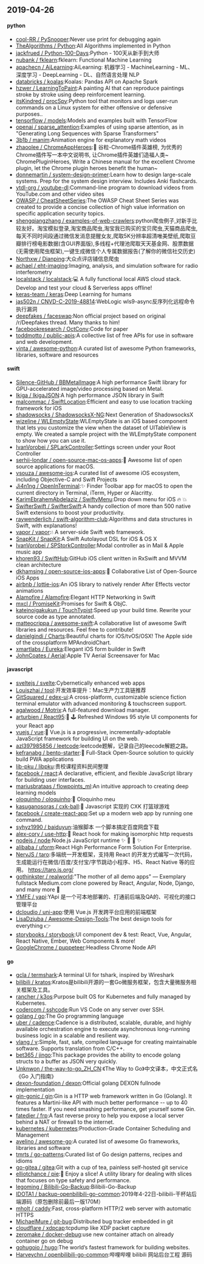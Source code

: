 ## 2019-04-26

#### python
* [cool-RR / PySnooper](https://github.com/cool-RR/PySnooper):Never use print for debugging again
* [TheAlgorithms / Python](https://github.com/TheAlgorithms/Python):All Algorithms implemented in Python
* [jackfrued / Python-100-Days](https://github.com/jackfrued/Python-100-Days):Python - 100天从新手到大师
* [nubank / fklearn](https://github.com/nubank/fklearn):fklearn: Functional Machine Learning
* [apachecn / AiLearning](https://github.com/apachecn/AiLearning):AiLearning: 机器学习 - MachineLearning - ML、深度学习 - DeepLearning - DL、自然语言处理 NLP
* [databricks / koalas](https://github.com/databricks/koalas):Koalas: Pandas API on Apache Spark
* [hzwer / LearningToPaint](https://github.com/hzwer/LearningToPaint):A painting AI that can reproduce paintings stroke by stroke using deep reinforcement learning.
* [itsKindred / procSpy](https://github.com/itsKindred/procSpy):Python tool that monitors and logs user-run commands on a Linux system for either offensive or defensive purposes..
* [tensorflow / models](https://github.com/tensorflow/models):Models and examples built with TensorFlow
* [openai / sparse_attention](https://github.com/openai/sparse_attention):Examples of using sparse attention, as in "Generating Long Sequences with Sparse Transformers"
* [3b1b / manim](https://github.com/3b1b/manim):Animation engine for explanatory math videos
* [zhaoolee / ChromeAppHeroes](https://github.com/zhaoolee/ChromeAppHeroes):🌈
谷粒-Chrome插件英雄榜, 为优秀的Chrome插件写一本中文说明书, 让Chrome插件英雄们造福人类~ ChromePluginHeroes, Write a Chinese manual for the excellent Chrome plugin, let the Chrome plugin heroes benefit the human~
* [donnemartin / system-design-primer](https://github.com/donnemartin/system-design-primer):Learn how to design large-scale systems. Prep for the system design interview. Includes Anki flashcards.
* [ytdl-org / youtube-dl](https://github.com/ytdl-org/youtube-dl):Command-line program to download videos from YouTube.com and other video sites
* [OWASP / CheatSheetSeries](https://github.com/OWASP/CheatSheetSeries):The OWASP Cheat Sheet Series was created to provide a concise collection of high value information on specific application security topics.
* [shengqiangzhang / examples-of-web-crawlers](https://github.com/shengqiangzhang/examples-of-web-crawlers):python爬虫例子,对新手比较友好。淘宝模拟登录,淘宝商品爬虫,淘宝我已购买的宝贝爬虫,天猫商品爬虫,每天不同时间段通过微信发消息提醒女友,爬取5K分辨率超清唯美壁纸,爬取豆瓣排行榜电影数据(含GUI界面版),多线程+代理池爬取天天基金网、股票数据(无需使用爬虫框架),一键生成微信个人专属数据报告(了解你的微信社交历史)
* [Northxw / Dianping](https://github.com/Northxw/Dianping):大众点评店铺信息爬虫
* [achael / eht-imaging](https://github.com/achael/eht-imaging):Imaging, analysis, and simulation software for radio interferometry
* [localstack / localstack](https://github.com/localstack/localstack):💻
A fully functional local AWS cloud stack. Develop and test your cloud & Serverless apps offline!
* [keras-team / keras](https://github.com/keras-team/keras):Deep Learning for humans
* [jas502n / CNVD-C-2019-48814](https://github.com/jas502n/CNVD-C-2019-48814):WebLogic wls9-async反序列化远程命令执行漏洞
* [deepfakes / faceswap](https://github.com/deepfakes/faceswap):Non official project based on original /r/Deepfakes thread. Many thanks to him!
* [facebookresearch / OctConv](https://github.com/facebookresearch/OctConv):Code for paper
* [toddmotto / public-apis](https://github.com/toddmotto/public-apis):A collective list of free APIs for use in software and web development.
* [vinta / awesome-python](https://github.com/vinta/awesome-python):A curated list of awesome Python frameworks, libraries, software and resources

#### swift
* [Silence-GitHub / BBMetalImage](https://github.com/Silence-GitHub/BBMetalImage):A high performance Swift library for GPU-accelerated image/video processing based on Metal.
* [Ikiga / IkigaJSON](https://github.com/Ikiga/IkigaJSON):A high performance JSON library in Swift
* [malcommac / SwiftLocation](https://github.com/malcommac/SwiftLocation):Efficient and easy to use location tracking framework for iOS
* [shadowsocks / ShadowsocksX-NG](https://github.com/shadowsocks/ShadowsocksX-NG):Next Generation of ShadowsocksX
* [wizeline / WLEmptyState](https://github.com/wizeline/WLEmptyState):WLEmptyState is an iOS based component that lets you customize the view when the dataset of UITableView is empty. We created a sample project with the WLEmptyState component to show how you can use it.
* [IvanVorobei / SPLarkController](https://github.com/IvanVorobei/SPLarkController):Settings screen under your Root Controller
* [serhii-londar / open-source-mac-os-apps](https://github.com/serhii-londar/open-source-mac-os-apps):🚀
Awesome list of open source applications for macOS.
* [vsouza / awesome-ios](https://github.com/vsouza/awesome-ios):A curated list of awesome iOS ecosystem, including Objective-C and Swift Projects
* [Ji4n1ng / OpenInTerminal](https://github.com/Ji4n1ng/OpenInTerminal):✨
Finder Toolbar app for macOS to open the current directory in Terminal, iTerm, Hyper or Alacritty.
* [KarimEbrahemAbdelaziz / SwiftyMenu](https://github.com/KarimEbrahemAbdelaziz/SwiftyMenu):Drop down menu for iOS
🔥
💥
* [SwifterSwift / SwifterSwift](https://github.com/SwifterSwift/SwifterSwift):A handy collection of more than 500 native Swift extensions to boost your productivity.
* [raywenderlich / swift-algorithm-club](https://github.com/raywenderlich/swift-algorithm-club):Algorithms and data structures in Swift, with explanations!
* [vapor / vapor](https://github.com/vapor/vapor):💧
A server-side Swift web framework.
* [SnapKit / SnapKit](https://github.com/SnapKit/SnapKit):A Swift Autolayout DSL for iOS & OS X
* [IvanVorobei / SPStorkController](https://github.com/IvanVorobei/SPStorkController):Modal controller as in Mail & Apple music app
* [khoren93 / SwiftHub](https://github.com/khoren93/SwiftHub):GitHub iOS client written in RxSwift and MVVM clean architecture
* [dkhamsing / open-source-ios-apps](https://github.com/dkhamsing/open-source-ios-apps):📱
Collaborative List of Open-Source iOS Apps
* [airbnb / lottie-ios](https://github.com/airbnb/lottie-ios):An iOS library to natively render After Effects vector animations
* [Alamofire / Alamofire](https://github.com/Alamofire/Alamofire):Elegant HTTP Networking in Swift
* [mxcl / PromiseKit](https://github.com/mxcl/PromiseKit):Promises for Swift & ObjC.
* [kateinoigakukun / TouchTypist](https://github.com/kateinoigakukun/TouchTypist):Speed up your build time. Rewrite your source code as type annotated.
* [matteocrippa / awesome-swift](https://github.com/matteocrippa/awesome-swift):A collaborative list of awesome Swift libraries and resources. Feel free to contribute!
* [danielgindi / Charts](https://github.com/danielgindi/Charts):Beautiful charts for iOS/tvOS/OSX! The Apple side of the crossplatform MPAndroidChart.
* [xmartlabs / Eureka](https://github.com/xmartlabs/Eureka):Elegant iOS form builder in Swift
* [JohnCoates / Aerial](https://github.com/JohnCoates/Aerial):Apple TV Aerial Screensaver for Mac

#### javascript
* [sveltejs / svelte](https://github.com/sveltejs/svelte):Cybernetically enhanced web apps
* [Louiszhai / tool](https://github.com/Louiszhai/tool):开发效率提升：Mac生产力工具链推荐
* [GitSquared / edex-ui](https://github.com/GitSquared/edex-ui):A cross-platform, customizable science fiction terminal emulator with advanced monitoring & touchscreen support.
* [agalwood / Motrix](https://github.com/agalwood/Motrix):A full-featured download manager.
* [arturbien / React95](https://github.com/arturbien/React95):🌈
🕹
Refreshed Windows 95 style UI components for your React app
* [vuejs / vue](https://github.com/vuejs/vue):🖖
Vue.js is a progressive, incrementally-adoptable JavaScript framework for building UI on the web.
* [azl397985856 / leetcode](https://github.com/azl397985856/leetcode):leetcode题解，记录自己的leecode解题之路。
* [kefranabg / bento-starter](https://github.com/kefranabg/bento-starter):🍱
Full-Stack Open-Source solution to quickly build PWA applications
* [lib-pku / libpku](https://github.com/lib-pku/libpku):贵校课程资料民间整理
* [facebook / react](https://github.com/facebook/react):A declarative, efficient, and flexible JavaScript library for building user interfaces.
* [mariusbrataas / flowpoints_ml](https://github.com/mariusbrataas/flowpoints_ml):An intuitive approach to creating deep learning models
* [oloquinho / oloquinho](https://github.com/oloquinho/oloquinho):🎤
Oloquinho meu
* [kasuganosoras / cxk-ball](https://github.com/kasuganosoras/cxk-ball):🏀
Javascript 实现的 CXK 打篮球游戏
* [facebook / create-react-app](https://github.com/facebook/create-react-app):Set up a modern web app by running one command.
* [syhyz1990 / baiduyun](https://github.com/syhyz1990/baiduyun):油猴脚本 一个脚本搞定百度网盘下载
* [alex-cory / use-http](https://github.com/alex-cory/use-http):🐶
React hook for making isomorphic http requests
* [nodejs / node](https://github.com/nodejs/node):Node.js JavaScript runtime
✨
🐢
🚀
✨
* [alibaba / uform](https://github.com/alibaba/uform):React High Performance Form Solution For Enterprise.
* [NervJS / taro](https://github.com/NervJS/taro):多端统一开发框架，支持用 React 的开发方式编写一次代码，生成能运行在微信/百度/支付宝/字节跳动小程序、H5、React Native 等的应用。 https://taro.js.org/
* [gothinkster / realworld](https://github.com/gothinkster/realworld):"The mother of all demo apps" — Exemplary fullstack Medium.com clone powered by React, Angular, Node, Django, and many more
🏅
* [YMFE / yapi](https://github.com/YMFE/yapi):YApi 是一个可本地部署的、打通前后端及QA的、可视化的接口管理平台
* [dcloudio / uni-app](https://github.com/dcloudio/uni-app):使用 Vue.js 开发跨平台应用的前端框架
* [LisaDziuba / Awesome-Design-Tools](https://github.com/LisaDziuba/Awesome-Design-Tools):The best design tools for everything
👉
* [storybooks / storybook](https://github.com/storybooks/storybook):UI component dev & test: React, Vue, Angular, React Native, Ember, Web Components & more!
* [GoogleChrome / puppeteer](https://github.com/GoogleChrome/puppeteer):Headless Chrome Node API

#### go
* [gcla / termshark](https://github.com/gcla/termshark):A terminal UI for tshark, inspired by Wireshark
* [bilibili / kratos](https://github.com/bilibili/kratos):Kratos是bilibili开源的一套Go微服务框架，包含大量微服务相关框架及工具。
* [rancher / k3os](https://github.com/rancher/k3os):Purpose built OS for Kubernetes and fully managed by Kubernetes.
* [codercom / sshcode](https://github.com/codercom/sshcode):Run VS Code on any server over SSH.
* [golang / go](https://github.com/golang/go):The Go programming language
* [uber / cadence](https://github.com/uber/cadence):Cadence is a distributed, scalable, durable, and highly available orchestration engine to execute asynchronous long-running business logic in a scalable and resilient way.
* [vlang / v](https://github.com/vlang/v):Simple, fast, safe, compiled language for creating maintainable software. Supports translation from C/C++.
* [bet365 / jingo](https://github.com/bet365/jingo):This package provides the ability to encode golang structs to a buffer as JSON very quickly.
* [Unknwon / the-way-to-go_ZH_CN](https://github.com/Unknwon/the-way-to-go_ZH_CN):《The Way to Go》中文译本，中文正式名《Go 入门指南》
* [dexon-foundation / dexon](https://github.com/dexon-foundation/dexon):Official golang DEXON fullnode implementation
* [gin-gonic / gin](https://github.com/gin-gonic/gin):Gin is a HTTP web framework written in Go (Golang). It features a Martini-like API with much better performance -- up to 40 times faster. If you need smashing performance, get yourself some Gin.
* [fatedier / frp](https://github.com/fatedier/frp):A fast reverse proxy to help you expose a local server behind a NAT or firewall to the internet.
* [kubernetes / kubernetes](https://github.com/kubernetes/kubernetes):Production-Grade Container Scheduling and Management
* [avelino / awesome-go](https://github.com/avelino/awesome-go):A curated list of awesome Go frameworks, libraries and software
* [tmrts / go-patterns](https://github.com/tmrts/go-patterns):Curated list of Go design patterns, recipes and idioms
* [go-gitea / gitea](https://github.com/go-gitea/gitea):Git with a cup of tea, painless self-hosted git service
* [elliotchance / pie](https://github.com/elliotchance/pie):🍕
Enjoy a slice! A utility library for dealing with slices that focuses on type safety and performance.
* [legoming / Bilibili-Go-Backup](https://github.com/legoming/Bilibili-Go-Backup):Bilibili-Go-Backup
* [IDOTA1 / backup-openbilibili-go-common](https://github.com/IDOTA1/backup-openbilibili-go-common):2019年4-22日-bilibili-干杯站后端源码（原包删除前最后一版170M）
* [mholt / caddy](https://github.com/mholt/caddy):Fast, cross-platform HTTP/2 web server with automatic HTTPS
* [MichaelMure / git-bug](https://github.com/MichaelMure/git-bug):Distributed bug tracker embedded in git
* [cloudflare / xdpcap](https://github.com/cloudflare/xdpcap):tcpdump like XDP packet capture
* [zeromake / docker-debug](https://github.com/zeromake/docker-debug):use new container attach on already container go on debug
* [gohugoio / hugo](https://github.com/gohugoio/hugo):The world’s fastest framework for building websites.
* [Harveychn / openbilibili-go-common](https://github.com/Harveychn/openbilibili-go-common):哔哩哔哩 bilibili 网站后台工程 源码
